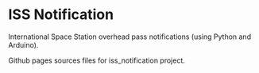 ISS Notification
================

International Space Station overhead pass notifications (using Python and Arduino).

Github pages sources files for iss_notification project.
